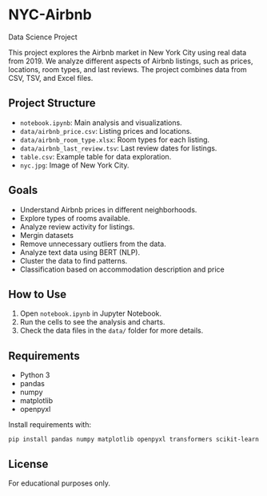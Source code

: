 # NYC-Airbnb

Data Science Project

This project explores the Airbnb market in New York City using real data from 2019. We analyze different aspects of Airbnb listings, such as prices, locations, room types, and last reviews. The project combines data from CSV, TSV, and Excel files.

## Project Structure

- `notebook.ipynb`: Main analysis and visualizations.
- `data/airbnb_price.csv`: Listing prices and locations.
- `data/airbnb_room_type.xlsx`: Room types for each listing.
- `data/airbnb_last_review.tsv`: Last review dates for listings.
- `table.csv`: Example table for data exploration.
- `nyc.jpg`: Image of New York City.

## Goals

- Understand Airbnb prices in different neighborhoods.
- Explore types of rooms available.
- Analyze review activity for listings.
- Mergin datasets
- Remove unnecessary outliers from the data.
- Analyze text data using BERT (NLP).
- Cluster the data to find patterns.
- Classification based on accommodation description and price

## How to Use

1. Open `notebook.ipynb` in Jupyter Notebook.
2. Run the cells to see the analysis and charts.
3. Check the data files in the `data/` folder for more details.

## Requirements

- Python 3
- pandas
- numpy
- matplotlib
- openpyxl

Install requirements with:

```
pip install pandas numpy matplotlib openpyxl transformers scikit-learn
```

## License

For educational purposes only.
